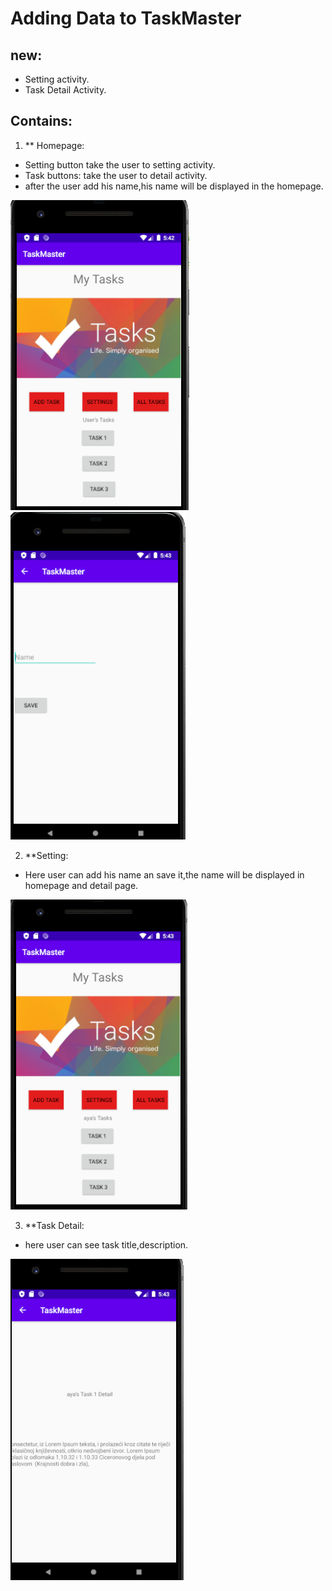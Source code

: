# Adding Data to TaskMaster

## new:
- Setting activity.
- Task Detail Activity.

## Contains:

1. ** Homepage:
- Setting button take the user to setting activity.
- Task buttons: take the user to detail activity.
- after the user add his name,his name will be displayed in the homepage.

![](https://github.com/AyaaBe95/TaskMaster/blob/main/images/1.PNG)
![](https://github.com/AyaaBe95/TaskMaster/blob/main/images/2.PNG)

2. **Setting:
- Here user can add his name an save it,the name will be displayed in homepage and detail page.

![](https://github.com/AyaaBe95/TaskMaster/blob/main/images/3.PNG)

3. **Task Detail:
- here user can see task title,description.

![](https://github.com/AyaaBe95/TaskMaster/blob/main/images/4.PNG)





